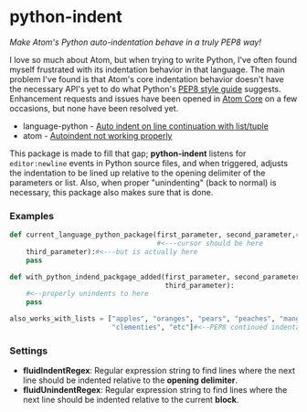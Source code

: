# python-indent

_Make Atom's Python auto-indentation behave in a truly PEP8 way!_

I love so much about Atom, but when trying to write Python, I've often found myself frustrated with its indentation behavior in that language. The main problem I've found is that Atom's core indentation behavior doesn't have the necessary API's yet to do what Python's [PEP8 style guide](https://www.python.org/dev/peps/pep-0008/#indentation) suggests. Enhancement requests and issues have been opened in [Atom Core](https://github.com/atom/atom) on a few occasions, but none have been resolved yet.

- language-python - [Auto indent on line continuation with list/tuple](https://github.com/atom/language-python/issues/22)
- atom - [Autoindent not working properly](https://github.com/atom/atom/issues/6655)

This package is made to fill that gap; __python-indent__ listens for `editor:newline` events in Python source files, and when triggered, adjusts the indentation to be lined up relative to the opening delimiter of the parameters or list. Also, when proper "unindenting" (back to normal) is necessary, this package also makes sure that is done.

### Examples

```python
def current_language_python_package(first_parameter, second_parameter,#<newline>
                                    #<---cursor should be here
    third_parameter):#<---but is actually here
    pass

def with_python_indend_packgage_added(first_parameter, second_parameter,
                                      third_parameter):
    #<--properly unindents to here
    pass

also_works_with_lists = ["apples", "oranges", "pears", "peaches", "mangoes",
                         "clementies", "etc"]#<--PEP8 continued indentation

```

### Settings

- __fluidIndentRegex__: Regular expression string to find lines where the next line should be indented relative to the __opening delimiter__.
- __fluidUnindentRegex__: Regular expression string to find lines where the next line should be indented relative to the current __block__.
